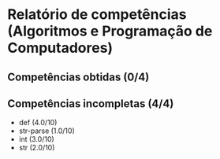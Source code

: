 # Relatório de competências (Algoritmos e Programação de Computadores)

## Competências obtidas (0/4)


## Competências incompletas (4/4)

* def (4.0/10)
* str-parse (1.0/10)
* int (3.0/10)
* str (2.0/10)